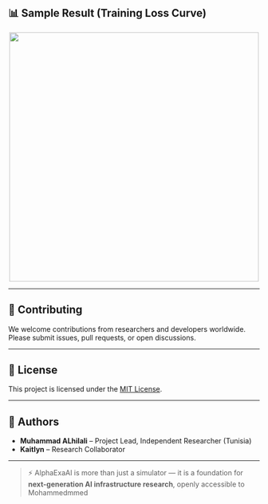 

## 📊 Sample Result (Training Loss Curve)
<p align="center">
  <img src="[[https://raw.githubusercontent.com/ultralytics/yolov5/master/data/images/zidane.jpg](https://encrypted-tbn0.gstatic.com/images?q=tbn:ANd9GcSLRpo2vYs0T-iLsmeETwk1D8x9eFCqzjmQO9tqYu1f0w&s=10)](https://i.sstatic.net/7FnY6.png)" width="500">
</p>

---

## 🤝 Contributing
We welcome contributions from researchers and developers worldwide. Please submit issues, pull requests, or open discussions.

---

## 📜 License
This project is licensed under the [MIT License](LICENSE).

---

## 👥 Authors
- **Muhammad ALhilali** – Project Lead, Independent Researcher (Tunisia)  
- **Kaitlyn** – Research Collaborator  

---

> ⚡ AlphaExaAI is more than just a simulator — it is a foundation for **next-generation AI infrastructure research**, openly accessible to Mohammedmmed
